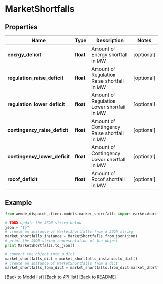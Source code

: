 # MarketShortfalls


## Properties

Name | Type | Description | Notes
------------ | ------------- | ------------- | -------------
**energy_deficit** | **float** | Amount of Energy shortfall in MW | [optional] 
**regulation_raise_deficit** | **float** | Amount of Regulation Raise shortfall in MW | [optional] 
**regulation_lower_deficit** | **float** | Amount of Regulation Lower shortfall in MW | [optional] 
**contingency_raise_deficit** | **float** | Amount of Contingency Raise shortfall in MW | [optional] 
**contingency_lower_deficit** | **float** | Amount of Contingency Lower shortfall in MW | [optional] 
**rocof_deficit** | **float** | Amount of Rocof shortfall in MW | [optional] 

## Example

```python
from wemde_dispatch_client.models.market_shortfalls import MarketShortfalls

# TODO update the JSON string below
json = "{}"
# create an instance of MarketShortfalls from a JSON string
market_shortfalls_instance = MarketShortfalls.from_json(json)
# print the JSON string representation of the object
print MarketShortfalls.to_json()

# convert the object into a dict
market_shortfalls_dict = market_shortfalls_instance.to_dict()
# create an instance of MarketShortfalls from a dict
market_shortfalls_form_dict = market_shortfalls.from_dict(market_shortfalls_dict)
```
[[Back to Model list]](../README.md#documentation-for-models) [[Back to API list]](../README.md#documentation-for-api-endpoints) [[Back to README]](../README.md)


